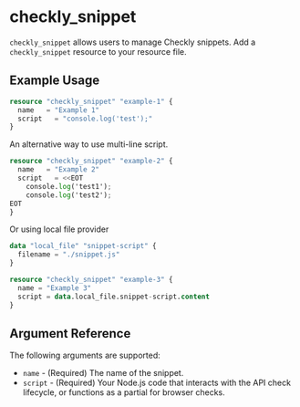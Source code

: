 # checkly_snippet
`checkly_snippet` allows users to manage Checkly snippets. Add a `checkly_snippet` resource to your resource file.

## Example Usage

```terraform
resource "checkly_snippet" "example-1" {
  name   = "Example 1"
  script   = "console.log('test');"
}
```

An alternative way to use multi-line script.

```terraform
resource "checkly_snippet" "example-2" {
  name   = "Example 2"
  script   = <<EOT
    console.log('test1');
    console.log('test2');
EOT
}
```

Or using local file provider

```terraform
data "local_file" "snippet-script" {
  filename = "./snippet.js"
}

resource "checkly_snippet" "example-3" {
  name = "Example 3"
  script = data.local_file.snippet-script.content
}
```

## Argument Reference
The following arguments are supported:
* `name` - (Required) The name of the snippet.
* `script` - (Required) Your Node.js code that interacts with the API check lifecycle, or functions as a partial for browser checks.